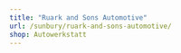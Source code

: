 ```yaml
---
title: "Ruark and Sons Automotive"
url: /sunbury/ruark-and-sons-automotive/
shop: Autowerkstatt
---
```

